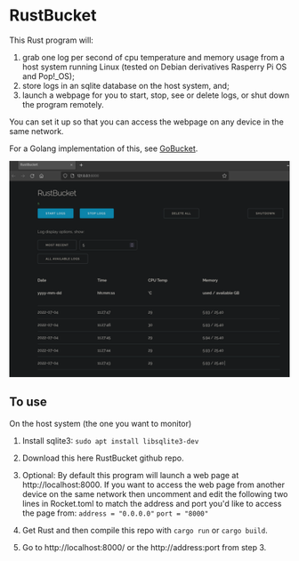 # RustBucket

This Rust program will:

1. grab one log per second of cpu temperature and memory usage from a host system running Linux (tested on Debian derivatives Rasperry Pi OS and Pop!_OS);
2. store logs in an sqlite database on the host system, and;
3. launch a webpage for you to start, stop, see or delete logs, or shut down the program remotely.

You can set it up so that you can access the webpage on any device in the same network.

For a Golang implementation of this, see [GoBucket](https://github.com/cooscoos/GoBucket).

![snapshot of the app](/snapshot.png "snapshot of the app")

## To use 

On the host system (the one you want to monitor)

1. Install sqlite3:
`sudo apt install libsqlite3-dev`

2. Download this here RustBucket github repo.

3. Optional: By default this program will launch a web page at http://localhost:8000. If you want to access the web page from another device on the same network then uncomment and edit the following two lines in Rocket.toml to match the address and port you'd like to access the page from:
`address = "0.0.0.0"`
`port = "8000"`

4. Get Rust and then compile this repo with `cargo run` or `cargo build`.

5. Go to http://localhost:8000/ or the http://address:port from step 3.
